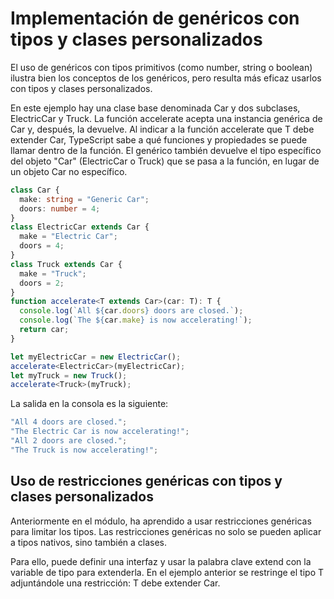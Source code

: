 # Implementación de genéricos con tipos y clases personalizados

El uso de genéricos con tipos primitivos (como number, string o boolean) ilustra bien los conceptos de los genéricos, pero resulta más eficaz usarlos con tipos y clases personalizados.

En este ejemplo hay una clase base denominada Car y dos subclases, ElectricCar y Truck. La función accelerate acepta una instancia genérica de Car y, después, la devuelve. Al indicar a la función accelerate que T debe extender Car, TypeScript sabe a qué funciones y propiedades se puede llamar dentro de la función. El genérico también devuelve el tipo específico del objeto "Car" (ElectricCar o Truck) que se pasa a la función, en lugar de un objeto Car no específico.

```ts
class Car {
  make: string = "Generic Car";
  doors: number = 4;
}
class ElectricCar extends Car {
  make = "Electric Car";
  doors = 4;
}
class Truck extends Car {
  make = "Truck";
  doors = 2;
}
function accelerate<T extends Car>(car: T): T {
  console.log(`All ${car.doors} doors are closed.`);
  console.log(`The ${car.make} is now accelerating!`);
  return car;
}

let myElectricCar = new ElectricCar();
accelerate<ElectricCar>(myElectricCar);
let myTruck = new Truck();
accelerate<Truck>(myTruck);
```

La salida en la consola es la siguiente:

```ts
"All 4 doors are closed.";
"The Electric Car is now accelerating!";
"All 2 doors are closed.";
"The Truck is now accelerating!";
```


## Uso de restricciones genéricas con tipos y clases personalizados
Anteriormente en el módulo, ha aprendido a usar restricciones genéricas para limitar los tipos. Las restricciones genéricas no solo se pueden aplicar a tipos nativos, sino también a clases.

Para ello, puede definir una interfaz y usar la palabra clave extend con la variable de tipo para extenderla. En el ejemplo anterior se restringe el tipo T adjuntándole una restricción: T debe extender Car.
